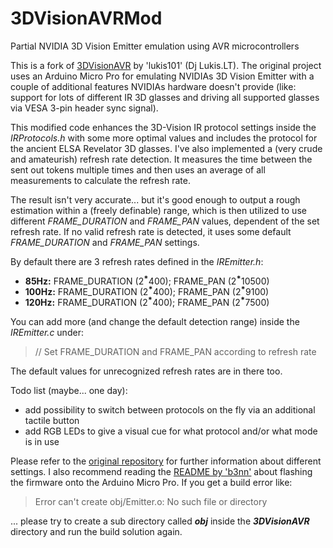 # 3DVisionAVRMod
Partial NVIDIA 3D Vision Emitter emulation using AVR microcontrollers  

This is a fork of [3DVisionAVR](https://github.com/lukis101/3DVisionAVR) by 'lukis101' (Dj Lukis.LT). The original project uses an Arduino Micro Pro for emulating NVIDIAs 3D Vision Emitter with a couple of additional features NVIDIAs hardware doesn't provide (like: support for lots of different IR 3D glasses and driving all supported glasses via VESA 3-pin header sync signal).

This modified code enhances the 3D-Vision IR protocol settings inside the *IRProtocols.h* with some more optimal values and includes the protocol for the ancient ELSA Revelator 3D glasses. I've also implemented a (very crude and amateurish) refresh rate detection. It measures the time between the sent out tokens multiple times and then uses an average of all measurements to calculate the refresh rate.

The result isn't very accurate... but it's good enough to output a rough estimation within a (freely definable) range, which is then utilized to use different *FRAME_DURATION* and *FRAME_PAN* values, dependent of the set refresh rate. If no valid refresh rate is detected, it uses some default *FRAME_DURATION* and *FRAME_PAN* settings.

By default there are 3 refresh rates defined in the *IREmitter.h*:
* **85Hz:** FRAME_DURATION (2   ⃰400); FRAME_PAN (2   ⃰10500)
* **100Hz:** FRAME_DURATION (2   ⃰400); FRAME_PAN (2   ⃰9100)
* **120Hz:** FRAME_DURATION (2   ⃰400); FRAME_PAN (2   ⃰7500)

You can add more (and change the default detection range) inside the *IREmitter.c* under:
> // Set FRAME_DURATION and FRAME_PAN according to refresh rate

The default values for unrecognized refresh rates are in there too.

Todo list (maybe... one day):
* add possibility to switch between protocols on the fly via an additional tactile button
* add RGB LEDs to give a visual cue for what protocol and/or what mode is in use

Please refer to the [original repository](https://github.com/lukis101/3DVisionAVR) for further information about different settings. I also recommend reading the [README by 'b3nn'](https://github.com/b3nn/3DVisionAVR-Hardware/blob/main/README-FLASH-FIRMWARE.md) about flashing the firmware onto the Arduino Micro Pro. If you get a build error like:
> Error can't create obj/Emitter.o: No such file or directory

... please try to create a sub directory called ***obj*** inside the ***3DVisionAVR*** directory and run the build solution again.
